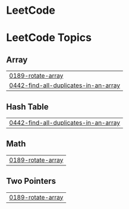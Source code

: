 # LeetCode
<!---LeetCode Topics Start-->
# LeetCode Topics
## Array
|  |
| ------- |
| [0189-rotate-array](https://github.com/varun-kaladharan1995/LeetCode/tree/master/0189-rotate-array) |
| [0442-find-all-duplicates-in-an-array](https://github.com/varun-kaladharan1995/LeetCode/tree/master/0442-find-all-duplicates-in-an-array) |
## Hash Table
|  |
| ------- |
| [0442-find-all-duplicates-in-an-array](https://github.com/varun-kaladharan1995/LeetCode/tree/master/0442-find-all-duplicates-in-an-array) |
## Math
|  |
| ------- |
| [0189-rotate-array](https://github.com/varun-kaladharan1995/LeetCode/tree/master/0189-rotate-array) |
## Two Pointers
|  |
| ------- |
| [0189-rotate-array](https://github.com/varun-kaladharan1995/LeetCode/tree/master/0189-rotate-array) |
<!---LeetCode Topics End-->